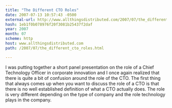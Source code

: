 ```yaml
---
title: "The Different CTO Roles"
date: 2007-07-13 10:57:43 -0500
external-url: http://www.allthingsdistributed.com/2007/07/the_different_cto_roles.html
hash: 1eb1f0b078976f20f3081b25437f2daf
year: 2007
month: 07
scheme: http
host: www.allthingsdistributed.com
path: /2007/07/the_different_cto_roles.html

---
```


I was putting together a short panel presentation on the role of a Chief Technology Officer in corporate innovation and I once again realized that there is quite a bit of confusion around the role of the CTO. The first thing that always comes up when you want to discuss the role of a CTO is that there is no well established definition of what a CTO actually does. The role is very different depending on the type of company and the role technology plays in the company.
